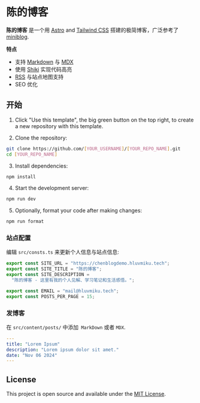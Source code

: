 # 陈的博客

**陈的博客** 是一个用 [Astro](https://astro.build/) and [Tailwind CSS](https://tailwindcss.com/) 搭建的极简博客，广泛参考了[miniblog](!https://miniblog.nicholasly.com).

**特点**

- 支持 [Markdown](https://www.markdownguide.org/) 与 [MDX](https://mdxjs.com/)
- 使用 [Shiki](https://github.com/shikijs/shiki) 实现代码高亮
- [RSS](https://en.wikipedia.org/wiki/RSS) 与站点地图支持
- SEO 优化

## 开始

1. Click "Use this template", the big green button on the top right, to create a new repository with this template.

2. Clone the repository:

```bash
git clone https://github.com/[YOUR_USERNAME]/[YOUR_REPO_NAME].git
cd [YOUR_REPO_NAME]
```

3. Install dependencies:

```bash
npm install
```

4. Start the development server:

```bash
npm run dev
```

5. Optionally, format your code after making changes:

```bash
npm run format
```

### 站点配置

编辑 `src/consts.ts` 来更新个人信息与站点信息:

```ts
export const SITE_URL = "https://chenblogdemo.hluvmiku.tech";
export const SITE_TITLE = "陈的博客";
export const SITE_DESCRIPTION =
  "陈的博客 - 这里有我的个人见解、学习笔记和生活感悟。";

export const EMAIL = "mail@hluvmiku.tech";
export const POSTS_PER_PAGE = 15;
```

### 发博客

在 `src/content/posts/` 中添加` MarkDown` 或者 `MDX`.

```yml
---
title: "Lorem Ipsum"
description: "Lorem ipsum dolor sit amet."
date: "Nov 06 2024"
---
```

## License

This project is open source and available under the [MIT License](LICENSE).
